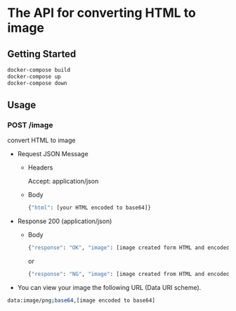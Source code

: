 # The API for converting HTML to image

## Getting Started

```bash  
docker-compose build 
docker-compose up 
docker-compose down 
```

## Usage

### POST /image
convert HTML to image

- Request JSON Message
  
  - Headers
  
    Accept: application/json
  
  - Body

    ```bash
    {"html": [your HTML encoded to base64]}
    ```

- Response 200 (application/json)

  - Body

    ```bash
    {"response": "OK", "image": [image created form HTML and encoded to base64]}
    ```

    or

    ```bash
    {"response": "NG", "image": [image created from HTML and encoded to base64]}
    ```

- You can view your image the following URL (Data URI scheme).


```bash
data:image/png;base64,[image encoded to base64]
```
